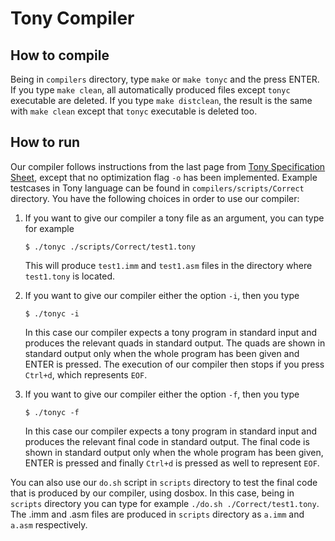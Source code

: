 # Tony Compiler
## How to compile
Being in `compilers` directory, type `make` or `make tonyc` and the press ENTER. If you type `make clean`, all automatically produced files except `tonyc` executable are deleted. If you type `make distclean`, the result is the same with `make clean` except that `tonyc` executable is deleted too.

## How to run
Our compiler follows instructions from the last page from [Tony Specification Sheet](http://courses.softlab.ntua.gr/compilers/2015a/tony2015.pdf), except that no optimization flag `-o` has been implemented. Example testcases in Tony language can be found in `compilers/scripts/Correct` directory. You have the following choices in order to use our compiler:

1. If you want to give our compiler a tony file as an argument, you can type for example
    ```
    $ ./tonyc ./scripts/Correct/test1.tony
    ```
    This will produce `test1.imm` and `test1.asm` files in the directory where `test1.tony` is located.

2. If you want to give our compiler either the option `-i`, then you type
    ```
    $ ./tonyc -i
    ```
    In this case our compiler expects a tony program in standard input and produces the relevant quads in standard output. The quads are shown in standard output only when the whole program has been given and ENTER is pressed. The execution of our compiler then stops if you press `Ctrl+d`, which represents `EOF`.

3. If you want to give our compiler either the option `-f`, then you type
    ```
    $ ./tonyc -f
    ```
    In this case our compiler expects a tony program in standard input and produces the relevant final code in standard output. The final code is shown in standard output only when the whole program has been given, ENTER is pressed and finally `Ctrl+d` is pressed as well to represent `EOF`.

You can also use our `do.sh` script in `scripts` directory to test the final code that is produced by our compiler, using dosbox. In this case, being in `scripts` directory you can type for example `./do.sh ./Correct/test1.tony`. The .imm and .asm files are produced in `scripts` directory as `a.imm` and `a.asm` respectively.